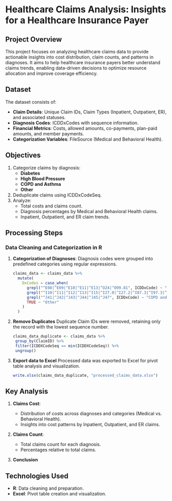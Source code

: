 # Healthcare Claims Analysis: Insights for a Healthcare Insurance Payer
## Project Overview
This project focuses on analyzing healthcare claims data to provide actionable insights into cost distribution, claim counts, and patterns in diagnoses. It aims to help healthcare insurance payers better understand claims trends, enabling data-driven decisions to optimize resource allocation and improve coverage efficiency.
## Dataset
The dataset consists of:
- **Claim Details**: Unique Claim IDs, Claim Types (Inpatient, Outpatient, ER), and associated statuses.
- **Diagnosis Codes**: ICDDxCodes with sequence information.
- **Financial Metrics**: Costs, allowed amounts, co-payments, plan-paid amounts, and member payments.
- **Categorization Variables**: FileSource (Medical and Behavioral Health).
## Objectives
1. Categorize claims by diagnosis:
   - **Diabetes**
   - **High Blood Pressure**
   - **COPD and Asthma**
   - **Other**
2. Deduplicate claims using ICDDxCodeSeq.
3. Analyze:
   - Total costs and claims count.
   - Diagnosis percentages by Medical and Behavioral Health claims.
   - Inpatient, Outpatient, and ER claim trends.
## Processing Steps
### Data Cleaning and Categorization in R
1. **Categorization of Diagnoses**:
   Diagnosis codes were grouped into predefined categories using regular expressions.
   ```r
   claims_data <- claims_data %>%
     mutate(
       DxCodes = case_when(
         grepl("^E08|^E09|^E10|^E11|^E13|^O24|^O99.81", ICDDxCode) ~ "Diabetes",
         grepl("^I10|^I11|^I12|^I13|^I15|^I27.0|^I27.2|^I87.3|^I97.3|^K76.6|^O10|^O11|^O13|^O16|^P29.2|^R03.0", ICDDxCode) ~ "High Blood Pressure",
         grepl("^J41|^J42|^J43|^J44|^J45|^J47", ICDDxCode) ~ "COPD and Asthma",
         TRUE ~ "Other"
       )
     )
2. **Remove Duplicates**
   Duplicate Claim IDs were removed, retaining only the record with the lowest sequence number.
   ```r
   claims_data_duplicate <- claims_data %>%
    group_by(ClaimID) %>%
    filter(ICDDXCodeSeq == min(ICDDXCodeSeq)) %>%
    ungroup()
3. **Export data to Excel**
   Processed data was exported to Excel for pivot table analysis and visualization.
   ```r
   write.xlsx(claims_data_duplicate, "processed_claims_data.xlsx")

## Key Analysis
1. **Claims Cost**:
   - Distribution of costs across diagnoses and categories (Medical vs. Behavioral Health).
   - Insights into cost patterns by Inpatient, Outpatient, and ER claims.

2. **Claims Count**:
   - Total claims count for each diagnosis.
   - Percentages relative to total claims.

3. **Conclusion**
   
## Technologies Used
- **R**: Data cleaning and preparation.
- **Excel**: Pivot table creation and visualization.





